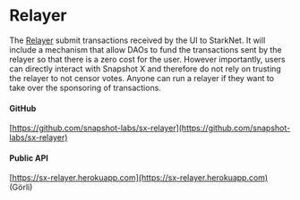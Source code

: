# Relayer

The [Relayer](https://github.com/snapshot-labs/sx-relayer) submit transactions received by the UI to StarkNet. It will include a mechanism that allow DAOs to fund the transactions sent by the relayer so that there is a zero cost for the user. However importantly, users can directly interact with Snapshot X and therefore do not rely on trusting the relayer to not censor votes. Anyone can run a relayer if they want to take over the sponsoring of transactions.

#### GitHub

[https://github.com/snapshot-labs/sx-relayer](https://github.com/snapshot-labs/sx-relayer)

#### Public API

[https://sx-relayer.herokuapp.com](https://sx-relayer.herokuapp.com) (Görli)
